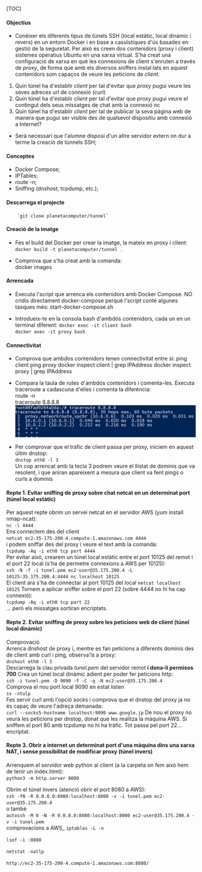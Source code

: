 [TOC]

#### Objectius

- Conèixer els diferents tipus de túnels SSH (local estàtic, local dinàmic i revers) en un entorn Docker i en base a casuístiques d'ús basades en gestió de la seguretat. Per això es creen dos contenidors (proxy i client) sistemes operatius Ubuntu en una xarxa virtual. S'ha creat una configuració de xarxa en què les connexions de client s'enruten a través de *proxy*, de forma que amb els diversos sniffers instal·lats en aquest contenidors som capaços de veure les peticions de *client*. 
1. Quin túnel ha d'establir *client* per tal d'evitar que *proxy* pugui veure les seves adreces url de connexió (curl)
2. Quin túnel ha d'establir *client* per tal d'evitar que *proxy* pugui veure el contingut dels seus missatges de chat amb la connexió nc
3. Quin túnel ha d'establir *client* per tal de publicar la seva pàgina web de manera que pugui ser visible des de qualsevol dispositiu amb connexió a Internet?

- Serà necessari que l'alumne disposi d'un altre servidor extern on dur a terme la creació de túnnels SSH;

#### Conceptes
- Docker Compose;
- IPTables;
- route -n;
- Sniffing (dnshost, tcpdump, etc.);

#### Descarrega el projecte
        `git clone planetacomputer/tunnel`
#### Creació de la imatge
- Fes el build del Docker per crear la imatge, la mateix en proxy i client:
        `docker build -t planetacomputer/tunnel .`
    
- Comprova que s'ha creat amb la comanda:\
        docker images
    
#### Arrencada
- Executa l'script que arrenca els contenidors amb Docker Compose. NO cridis directament docker-compose perquè l'script conté algunes tasques més: 
        start-docker-compose.sh
    
- Introdueix-te en la consola bash d'ambdós contenidors, cada un en un terminal diferent:
		`docker exec -it client bash`\
		`docker exec -it proxy bash`
    
#### Connectivitat
- Comprova que ambdos contenidors tenen connectivitat entre sí:
        ping client
		ping proxy
		docker inspect client | grep IPAddress
		docker inspect proxy | grep IPAddress
- Compara la taula de rutes d'ambdós contenidors i comenta-les. Executa traceroute a cadascuna d'elles i comenta la diferència:  
            route -n  
	    traceroute 8.8.8.8  
![Alt text](images/traceroute.png?raw=true "Title")
            
- Per comprovar que el tràfic de client passa per proxy, iniciem en aquest últim dnstop:  
`dnstop eth0 -l 3`  
Un cop arrencat amb la tecla 3 podrem veure el llistat de dominis que va resolent, i que aniran apareixent a mesura que client va fent pings o curls a dominis


#### Repte 1. Evitar sniffing de proxy sobre chat netcat en un determinat port (túnel local estàtic)
Per aquest repte obrim un servei netcat en el servidor AWS (yum install nmap-ncat):  
`nc -l 4444`  
Ens connectem des del client  
`netcat ec2-35-175-200-4.compute-1.amazonaws.com 4444`  
i podem sniffar des del proxy i veure el text amb la comanda:  
`tcpdump -Aq -i eth0 tcp port 4444`  
Per evitar això, crearem un túnel local estàtic entre el port 10125 del remot i el port 22 local (s'ha de permetre connexions a AWS per 10125):  
`ssh -N -f -i tunel.pem ec2-user@35.175.200.4 -L 10125:35.175.200.4:4444
nc localhost 10125`  
El client ara s'ha de connectar al port 10125 del local
`netcat localhost 10125`
Tornem a aplicar sniffer sobre el port 22 (sobre 4444 no hi ha cap connexió):  
`tcpdump -Aq -i eth0 tcp port 22`  
... però els missatges sortiran encriptats.

#### Repte 2. Evitar sniffing de proxy sobre les peticions web de client (túnel local dinàmic)
Comprovació  
	Arrenca dnshost de proxy i, mentre es fan peticions a diferents dominis des de client amb curl i ping, observa'ls a proxy:  
	`dnshost eth0 -l 3`  
	Descarrega la clau privada *tunel.pem* del servidor remot **i dona-li permisos 700**
	Crea un túnel local dinàmic adient per poder fer peticions http:  
	`ssh -i tunel.pem -D 9090 -f -C -q -N ec2-user@35.175.200.4`  
	Comprova el nou port local 9090 en estat listen  
	`ss -ntulp`  
	Fes servir curl amb l'opció socks i comprova que el dnstop del proxy ja no és capaç de veure l'adreça demanada:  
	`curl --socks5-hostname localhost:9090 www.google.jp`
	De nou el proxy no veurà les peticions per dnstop, donat que les realitza la màquina AWS. Si sniffem el port 80 amb tcpdump no hi ha tràfic. Tot passa pel port 22... encriptat.

#### Repte 3. Obrir a internet un determinat port d'una màquina dins una xarxa NAT, i sense possibilitat de modificar proxy (túnel invers)
Arrenquem el servidor web python al client (a la carpeta on fem això hem de tenir un index.html):  
`python3 -m http.server 8000`

Obrim el túnel invers (atenció obrir el port 8080 a AWS):  
`ssh -fN -R 0.0.0.0:8080:localhost:8000 -v -i tunel.pem ec2-user@35.175.200.4`\
o també  
`autossh -M 0 -N -R 0.0.0.0:8080:localhost:8000 ec2-user@35.175.200.4 -v -i tunel.pem`  
comprovacions a AWS_
`iptables -L -n`

`lsof -i :8080`

`netstat -natlp`

`http://ec2-35-175-200-4.compute-1.amazonaws.com:8080/`
